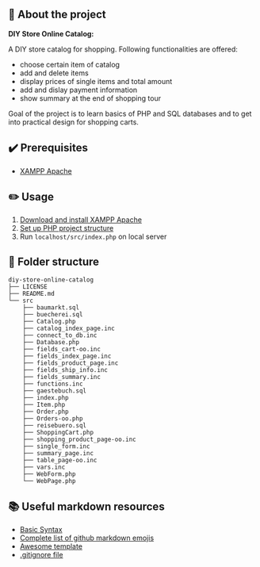 ## :newspaper: About the project ##

**DIY Store Online Catalog:**

A DIY store catalog for shopping. Following functionalities are offered:

  * choose certain item of catalog
  * add and delete items
  * display prices of single items and total amount
  * add and dislay payment information
  * show summary at the end of shopping tour

Goal of the project is to learn basics of PHP and SQL databases and to get into practical design
for shopping carts.

## :heavy_check_mark: Prerequisites ##

* [XAMPP Apache](https://www.apachefriends.org/de/index.html)

## :pencil2: Usage

1. [Download and install XAMPP Apache](https://www.apachefriends.org/de/index.html)
1. [Set up PHP project structure](https://www.freecodecamp.org/news/how-to-get-started-with-php/)
1. Run <code>localhost/src/index.php</code> on local server

## :file_folder: Folder structure ##

    diy-store-online-catalog
    ├── LICENSE
    ├── README.md
    └── src
        ├── baumarkt.sql
        ├── buecherei.sql
        ├── Catalog.php
        ├── catalog_index_page.inc
        ├── connect_to_db.inc
        ├── Database.php
        ├── fields_cart-oo.inc
        ├── fields_index_page.inc
        ├── fields_product_page.inc
        ├── fields_ship_info.inc
        ├── fields_summary.inc
        ├── functions.inc
        ├── gaestebuch.sql
        ├── index.php
        ├── Item.php
        ├── Order.php
        ├── Orders-oo.php
        ├── reisebuero.sql
        ├── ShoppingCart.php
        ├── shopping_product_page-oo.inc
        ├── single_form.inc
        ├── summary_page.inc
        ├── table_page-oo.inc
        ├── vars.inc
        ├── WebForm.php
        └── WebPage.php    

## :books: Useful markdown resources ##

* [Basic Syntax](https://www.markdownguide.org/basic-syntax/)
* [Complete list of github markdown emojis](https://dev.to/nikolab/complete-list-of-github-markdown-emoji-markup-5aia)
* [Awesome template](https://github.com/ma-shamshiri/Human-Activity-Recognition/blob/main/README.md)
* [.gitignore file](https://git-scm.com/docs/gitignore)
